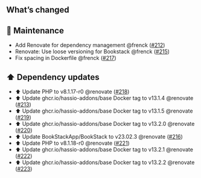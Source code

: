 ## What’s changed

## 🧰 Maintenance

- Add Renovate for dependency management @frenck ([#212](https://github.com/hassio-addons/addon-bookstack/pull/212))
- Renovate: Use loose versioning for Bookstack @frenck ([#215](https://github.com/hassio-addons/addon-bookstack/pull/215))
- Fix spacing in Dockerfile @frenck ([#217](https://github.com/hassio-addons/addon-bookstack/pull/217))

## ⬆️ Dependency updates

- ⬆️ Update PHP to v8.1.17-r0 @renovate ([#218](https://github.com/hassio-addons/addon-bookstack/pull/218))
- ⬆️ Update ghcr.io/hassio-addons/base Docker tag to v13.1.4 @renovate ([#213](https://github.com/hassio-addons/addon-bookstack/pull/213))
- ⬆️ Update ghcr.io/hassio-addons/base Docker tag to v13.1.5 @renovate ([#219](https://github.com/hassio-addons/addon-bookstack/pull/219))
- ⬆️ Update ghcr.io/hassio-addons/base Docker tag to v13.2.0 @renovate ([#220](https://github.com/hassio-addons/addon-bookstack/pull/220))
- ⬆️ Update BookStackApp/BookStack to v23.02.3 @renovate ([#216](https://github.com/hassio-addons/addon-bookstack/pull/216))
- ⬆️ Update PHP to v8.1.18-r0 @renovate ([#221](https://github.com/hassio-addons/addon-bookstack/pull/221))
- ⬆️ Update ghcr.io/hassio-addons/base Docker tag to v13.2.1 @renovate ([#222](https://github.com/hassio-addons/addon-bookstack/pull/222))
- ⬆️ Update ghcr.io/hassio-addons/base Docker tag to v13.2.2 @renovate ([#223](https://github.com/hassio-addons/addon-bookstack/pull/223))
